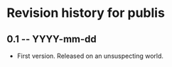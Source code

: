 # Revision history for publis

## 0.1 -- YYYY-mm-dd

* First version. Released on an unsuspecting world.
